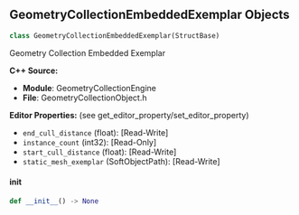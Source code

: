 ## GeometryCollectionEmbeddedExemplar Objects

```python
class GeometryCollectionEmbeddedExemplar(StructBase)
```

Geometry Collection Embedded Exemplar

**C++ Source:**

- **Module**: GeometryCollectionEngine
- **File**: GeometryCollectionObject.h

**Editor Properties:** (see get_editor_property/set_editor_property)

- ``end_cull_distance`` (float):  [Read-Write]
- ``instance_count`` (int32):  [Read-Only]
- ``start_cull_distance`` (float):  [Read-Write]
- ``static_mesh_exemplar`` (SoftObjectPath):  [Read-Write]

<a id="unreal.GeometryCollectionEmbeddedExemplar.__init__"></a>

#### __init__

```python
def __init__() -> None
```

<a id="unreal.GeometryCollectionProxyMeshData"></a>